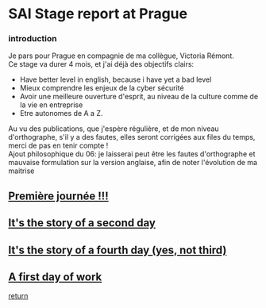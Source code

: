 # SAI Stage report at Prague
### introduction
Je pars pour Prague en compagnie de ma collègue, Victoria Rémont.  
Ce stage va durer 4 mois, et j'ai déjà des objectifs clairs: 
- Have better level in english, because i have yet a bad level 
- Mieux comprendre les enjeux de la cyber sécurité
- Avoir une meilleure ouverture d'esprit, au niveau de la culture comme de la vie en entreprise
- Etre autonomes de A a Z.

Au vu des publications, que j'espère régulière, et de mon niveau d'orthographe, s'il y a des fautes, elles seront corrigées aux files du temps, merci de pas en tenir compte !  
Ajout philosophique du 06: je laisserai peut être les fautes d'orthographe et mauvaise formulation sur la version anglaise, afin de noter l'évolution de ma maitrise  

## [Première journée !!!](june/03.md)
## [It's the story of a second day](june/04.md)  
## [It's the story of a fourth day (yes, not third)](june/06.md)  
## [A first day of work](june/07.md)  
  
[return](../README.md)